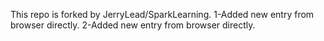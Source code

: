 This repo is forked by JerryLead/SparkLearning.
1-Added new entry from browser directly. 
2-Added new entry from browser directly. 

